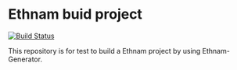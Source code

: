 # Ethnam buid project

[![Build Status](https://travis-ci.org/DQNEO/ethnam-project.svg?branch=master)](https://travis-ci.org/DQNEO/ethnam-project)

This repository is for test to build a Ethnam project by using Ethnam-Generator.

